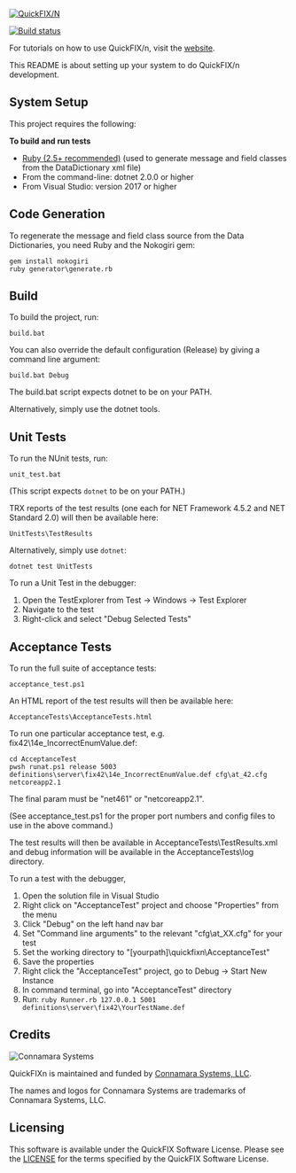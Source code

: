 [![QuickFIX/N][1]](http://quickfixn.org)

[![Build status](https://ci.appveyor.com/api/projects/status/ccu2yp2coad3oam0?svg=true)](https://ci.appveyor.com/project/cbusbey/quickfixn-jib50)

For tutorials on how to use QuickFIX/n, visit the [website](http://quickfixn.org/tutorial/creating-an-application.html).

This README is about setting up your system to do QuickFIX/n
development.

System Setup
------------
This project requires the following:

**To build and run tests**

* [Ruby (2.5+ recommended)](http://rubyinstaller.org/) (used to generate message and field classes from the DataDictionary xml file)
* From the command-line: dotnet 2.0.0 or higher
* From Visual Studio: version 2017 or higher

Code Generation
---------------
To regenerate the message and field class source from the Data Dictionaries,
you need Ruby and the Nokogiri gem:

```
gem install nokogiri
ruby generator\generate.rb
```

Build
-----
To build the project, run:

```
build.bat
```

You can also override the default configuration (Release) by giving a command line argument:

```
build.bat Debug
```

The build.bat script expects dotnet to be on your PATH.

Alternatively, simply use the dotnet tools.

Unit Tests
----------
To run the NUnit tests, run:

```
unit_test.bat
```

(This script expects `dotnet` to be on your PATH.)

TRX reports of the test results (one each for NET Framework 4.5.2 and NET Standard 2.0) will then be available here:

```
UnitTests\TestResults
```

Alternatively, simply use `dotnet`:

```
dotnet test UnitTests
```

To run a Unit Test in the debugger:

1. Open the TestExplorer from Test -> Windows -> Test Explorer
2. Navigate to the test
3. Right-click and select "Debug Selected Tests"


Acceptance Tests
----------------
To run the full suite of acceptance tests:

```
acceptance_test.ps1
```

An HTML report of the test results will then be available here:

    AcceptanceTests\AcceptanceTests.html

To run one particular acceptance test, e.g. fix42\14e_IncorrectEnumValue.def:

```
cd AcceptanceTest
pwsh runat.ps1 release 5003 definitions\server\fix42\14e_IncorrectEnumValue.def cfg\at_42.cfg netcoreapp2.1
```

The final param must be "net461" or "netcoreapp2.1".

(See acceptance_test.ps1 for the proper port numbers and config files to use in the above command.)

The test results will then be available in AcceptanceTests\TestResults.xml and
debug information will be available in the AcceptanceTests\log directory.

To run a test with the debugger,

  1. Open the solution file in Visual Studio
  2. Right click on "AcceptanceTest" project and choose "Properties" from the menu
  3. Click "Debug" on the left hand nav bar
  4. Set "Command line arguments" to the relevant "cfg\at_XX.cfg" for your test
  5. Set the working directory to "[yourpath]\quickfixn\AcceptanceTest"
  6. Save the properties
  7. Right click the "AcceptanceTest" project, go to Debug -> Start New Instance
  8. In command terminal, go into "AcceptanceTest" directory
  9. Run: `ruby Runner.rb 127.0.0.1 5001 definitions\server\fix42\YourTestName.def`

Credits
-------

![Connamara Systems](http://quickfixn.org/web/public/images/Connamara-Logo.png)

QuickFIXn is maintained and funded by [Connamara Systems, LLC](http://connamara.com).

The names and logos for Connamara Systems are trademarks of Connamara Systems, LLC.

Licensing
---------

This software is available under the QuickFIX Software License. Please see the [LICENSE](LICENSE) for the terms specified by the QuickFIX Software License.

[1]: http://quickfixn.org/web/public/images/qfn-logo/QuickFIX-n_logo-small.png
